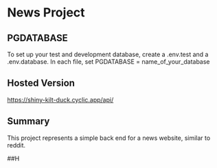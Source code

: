 # News Project

## PGDATABASE

To set up your test and development database, create a .env.test and a .env.database.
In each file, set PGDATABASE = name_of_your_database

## Hosted Version

https://shiny-kilt-duck.cyclic.app/api/

## Summary

This project represents a simple back end for a news website, similar to reddit. 

##H
